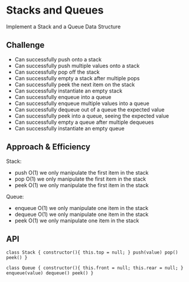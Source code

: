 # Stacks and Queues

Implement a Stack and a Queue Data Structure

## Challenge

* Can successfully push onto a stack
* Can successfully push multiple values onto a stack
* Can successfully pop off the stack
* Can successfully empty a stack after multiple pops
* Can successfully peek the next item on the stack
* Can successfully instantiate an empty stack
* Can successfully enqueue into a queue
* Can successfully enqueue multiple values into a queue
* Can successfully dequeue out of a queue the expected value
* Can successfully peek into a queue, seeing the expected value
* Can successfully empty a queue after multiple dequeues
* Can successfully instantiate an empty queue

## Approach & Efficiency
Stack:
* push O(1) we only manipulate the first item in the stack
* pop O(1) we only manipulate the first item in the stack
* peek O(1) we only manipulate the first item in the stack

Queue:
* enqueue O(1) we only manipulate one item in the stack
* dequeue O(1) we only manipulate one item in the stack
* peek O(1) we only manipulate one item in the stack
## API
`class Stack {
  constructor(){
    this.top = null;
  }
  push(value)
  pop()
  peek()
}`

`class Queue {
  constructor(){
    this.front = null;
    this.rear = null;
  }
  enqueue(value)
  dequeue()
  peek()
}`
